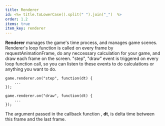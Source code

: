 ```yaml
---
title: Renderer
id: <%= title.toLowerCase().split(" ").join("_")  %>
order: 1.2
items: true
item_key: renderer
---
```


**Renderer** manages the game's time process, and manages game scenes. Renderer's loop function is called on every frame by requestAnimationFrame, do any neccessary calculation for your game, and draw each frame on the screen. "step", "draw" event is triggered on every loop function call, so you can listen to these events to do calculations or anything you want to do.

<pre><code class="js">game.renderer.on("step", function(dt) {
    ...
});

game.renderer.on("draw", function(dt) {
    ...
});
</code></pre>

The argument passed in the callback function , **dt**, is delta time between this frame and the last frame.